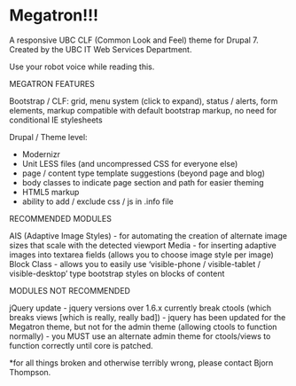 Megatron!!!
===========

A responsive UBC CLF (Common Look and Feel) theme for Drupal 7. Created by the UBC IT Web Services Department.

Use your robot voice while reading this.

MEGATRON FEATURES

Bootstrap / CLF:
grid, menu system (click to expand), status / alerts, form elements, markup compatible with default bootstrap markup, no need for conditional IE stylesheets

Drupal / Theme level:
- Modernizr
- Unit LESS files (and uncompressed CSS for everyone else)
- page / content type template suggestions (beyond page and blog)
- body classes to indicate page section and path for easier theming
- HTML5 markup
- ability to add / exclude css / js in .info file


RECOMMENDED MODULES

AIS (Adaptive Image Styles) - for automating the creation of alternate image sizes that scale with the detected viewport
Media - for inserting adaptive images into textarea fields (allows you to choose image style per image)
Block Class - allows you to easily use ‘visible-phone / visible-tablet / visible-desktop’ type bootstrap styles on blocks of content


MODULES NOT RECOMMENDED

jQuery update - jquery versions over 1.6.x currently break ctools (which breaks views [which is really, really bad]) - jquery has been updated for the Megatron theme, but not for the admin theme (allowing ctools to function normally) - you MUST use an alternate admin theme for ctools/views to function correctly until core is patched.

*for all things broken and otherwise terribly wrong, please contact Bjorn Thompson.